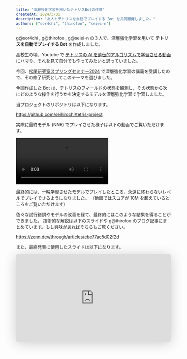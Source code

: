 ```yaml
---
title: "深層強化学習を用いたテトリスBotの作成"
createdAt: 2024/3/31
description: "友人とテトリスを自動でプレイする Bot を共同開発しました。"
authors: ["sor4chi", "thirofoo", "seiei-n"]
---
```


g@sor4chi , g@thirofoo , g@seiei-n の３人で、深層強化学習を用いて **テトリスを自動でプレイする Bot** を作成しました。

高校生の頃、Youtube で [テトリスの AI を遺伝的アルゴリズムで学習させる動画](https://www.youtube.com/watch?v=D7rjGRoiCeM) にハマり、それを見て自分でも作ってみたいと思っていました。

今回、[松尾研究室スプリングセミナー2024](https://weblab.t.u-tokyo.ac.jp/spring2024/) で深層強化学習の講義を受講したので、その修了研究としてこのテーマを選びました。

今回作成した Bot は、テトリスのフィールドの状態を観測し、その状態から次にどのような操作を行うかを決定するモデルを深層強化学習で学習しました。

当プロジェクトのリポジトリは以下になります。

<https://github.com/seihirochi/tetris-project>

実際に最終モデル (NN6) でプレイさせた様子は以下の動画でご覧いただけます。

![Tetris AIの最終モデルでプレイさせた様子](/assets/works/tetris-ai/NN6-infinity.mp4)

最終的には、一晩学習させたモデルでプレイしたところ、永遠に終わらないレベルでプレイできるようになりました。
（動画ではスコアが 10M を超えているところをご覧いただけます）

色々な試行錯誤やモデルの改善を経て、最終的にはこのような結果を得ることができました。
技術的な解説は以下のスライドや g@thirofoo のブログ記事にまとめています。もし興味があればそちらもご覧ください。

<https://zenn.dev/through/articles/ebe77ac5d02f2d>

また、最終発表に使用したスライドは以下になります。

<iframe class="speakerdeck-iframe" frameborder="0" src="https://speakerdeck.com/player/712caed0a4844905a2dd69741dda05a1" title="深層強化学習を用いたテトリスBotの作成の試行" allowfullscreen="true" style="border: 0px; background: padding-box padding-box rgba(0, 0, 0, 0.1); margin: 0px; padding: 0px; border-radius: 6px; box-shadow: rgba(0, 0, 0, 0.2) 0px 5px 40px; width: 100%; height: auto; aspect-ratio: 560 / 315;" data-ratio="1.7777777777777777"></iframe>
